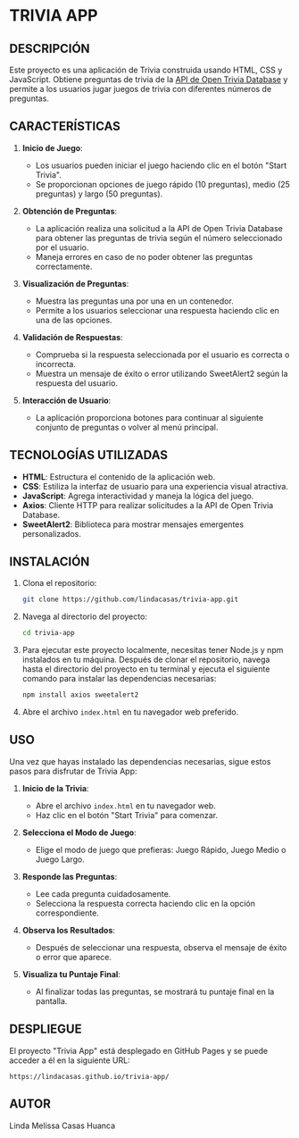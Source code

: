 # TRIVIA APP

## DESCRIPCIÓN

Este proyecto es una aplicación de Trivia construida usando HTML, CSS y JavaScript. Obtiene preguntas de trivia de la [API de Open Trivia Database](https://opentdb.com/) y permite a los usuarios jugar juegos de trivia con diferentes números de preguntas.

## CARACTERÍSTICAS

1. **Inicio de Juego**:
   - Los usuarios pueden iniciar el juego haciendo clic en el botón "Start Trivia".
   - Se proporcionan opciones de juego rápido (10 preguntas), medio (25 preguntas) y largo (50 preguntas).

2. **Obtención de Preguntas**:
   - La aplicación realiza una solicitud a la API de Open Trivia Database para obtener las preguntas de trivia según el número seleccionado por el usuario.
   - Maneja errores en caso de no poder obtener las preguntas correctamente.

3. **Visualización de Preguntas**:
   - Muestra las preguntas una por una en un contenedor.
   - Permite a los usuarios seleccionar una respuesta haciendo clic en una de las opciones.

4. **Validación de Respuestas**:
   - Comprueba si la respuesta seleccionada por el usuario es correcta o incorrecta.
   - Muestra un mensaje de éxito o error utilizando SweetAlert2 según la respuesta del usuario.

5. **Interacción de Usuario**:
   - La aplicación proporciona botones para continuar al siguiente conjunto de preguntas o volver al menú principal.

## TECNOLOGÍAS UTILIZADAS

- **HTML**: Estructura el contenido de la aplicación web.
- **CSS**: Estiliza la interfaz de usuario para una experiencia visual atractiva.
- **JavaScript**: Agrega interactividad y maneja la lógica del juego.
- **Axios**: Cliente HTTP para realizar solicitudes a la API de Open Trivia Database.
- **SweetAlert2**: Biblioteca para mostrar mensajes emergentes personalizados.

## INSTALACIÓN

1. Clona el repositorio:

   ```bash
   git clone https://github.com/lindacasas/trivia-app.git
   ```

2. Navega al directorio del proyecto:

   ```bash
   cd trivia-app
   ```

3. Para ejecutar este proyecto localmente, necesitas tener Node.js y npm instalados en tu máquina. Después de clonar el repositorio, navega hasta el directorio del proyecto en tu terminal y ejecuta el siguiente comando para instalar las dependencias necesarias:

    ```bash
    npm install axios sweetalert2
    ```
4. Abre el archivo `index.html` en tu navegador web preferido.

## USO

Una vez que hayas instalado las dependencias necesarias, sigue estos pasos para disfrutar de Trivia App:

1. **Inicio de la Trivia**:
   - Abre el archivo `index.html` en tu navegador web.
   - Haz clic en el botón "Start Trivia" para comenzar.

2. **Selecciona el Modo de Juego**:
   - Elige el modo de juego que prefieras: Juego Rápido, Juego Medio o Juego Largo.

3. **Responde las Preguntas**:
   - Lee cada pregunta cuidadosamente.
   - Selecciona la respuesta correcta haciendo clic en la opción correspondiente.

4. **Observa los Resultados**:
   - Después de seleccionar una respuesta, observa el mensaje de éxito o error que aparece.
   
5. **Visualiza tu Puntaje Final**:
   - Al finalizar todas las preguntas, se mostrará tu puntaje final en la pantalla.

## DESPLIEGUE

El proyecto "Trivia App" está desplegado en GitHub Pages y se puede acceder a él en la siguiente URL:

```
https://lindacasas.github.io/trivia-app/
```

## AUTOR

Linda Melissa Casas Huanca

